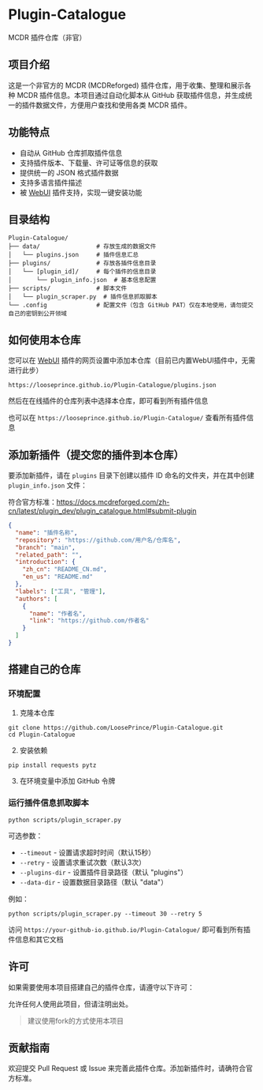 # Plugin-Catalogue
MCDR 插件仓库（非官）

## 项目介绍

这是一个非官方的 MCDR (MCDReforged) 插件仓库，用于收集、整理和展示各种 MCDR 插件信息。本项目通过自动化脚本从 GitHub 获取插件信息，并生成统一的插件数据文件，方便用户查找和使用各类 MCDR 插件。

## 功能特点

- 自动从 GitHub 仓库抓取插件信息
- 支持插件版本、下载量、许可证等信息的获取
- 提供统一的 JSON 格式插件数据
- 支持多语言插件描述
- 被 [WebUI](https://github.com/LoosePrince/PF-MCDR-WebUI) 插件支持，实现一键安装功能

## 目录结构

```
Plugin-Catalogue/
├── data/                # 存放生成的数据文件
│   └── plugins.json     # 插件信息汇总
├── plugins/             # 存放各插件信息目录
│   └── [plugin_id]/     # 每个插件的信息目录
│       └── plugin_info.json  # 基本信息配置
├── scripts/             # 脚本文件
│   └── plugin_scraper.py  # 插件信息抓取脚本
└── .config              # 配置文件（包含 GitHub PAT）仅在本地使用，请勿提交自己的密钥到公开领域
```

## 如何使用本仓库

您可以在 [WebUI](https://github.com/LoosePrince/PF-MCDR-WebUI) 插件的网页设置中添加本仓库（目前已内置WebUI插件中，无需进行此步）

```
https://looseprince.github.io/Plugin-Catalogue/plugins.json
```

然后在在线插件的仓库列表中选择本仓库，即可看到所有插件信息

也可以在 `https://looseprince.github.io/Plugin-Catalogue/` 查看所有插件信息

## 添加新插件（提交您的插件到本仓库）

要添加新插件，请在 `plugins` 目录下创建以插件 ID 命名的文件夹，并在其中创建 `plugin_info.json` 文件：

符合官方标准：https://docs.mcdreforged.com/zh-cn/latest/plugin_dev/plugin_catalogue.html#submit-plugin

```json
{
  "name": "插件名称",
  "repository": "https://github.com/用户名/仓库名",
  "branch": "main",
  "related_path": "",
  "introduction": {
    "zh_cn": "README_CN.md",
    "en_us": "README.md"
  },
  "labels": ["工具", "管理"],
  "authors": [
    {
      "name": "作者名",
      "link": "https://github.com/作者名"
    }
  ]
}
```

## 搭建自己的仓库

### 环境配置

1. 克隆本仓库
```
git clone https://github.com/LoosePrince/Plugin-Catalogue.git
cd Plugin-Catalogue
```

2. 安装依赖
```
pip install requests pytz
```

3. 在环境变量中添加 GitHub 令牌

### 运行插件信息抓取脚本

```
python scripts/plugin_scraper.py
```

可选参数：
- `--timeout` - 设置请求超时时间（默认15秒）
- `--retry` - 设置请求重试次数（默认3次）
- `--plugins-dir` - 设置插件目录路径（默认 "plugins"）
- `--data-dir` - 设置数据目录路径（默认 "data"）

例如：
```
python scripts/plugin_scraper.py --timeout 30 --retry 5
```

访问 `https://your-github-io.github.io/Plugin-Catalogue/` 即可看到所有插件信息和其它文档

## 许可

如果需要使用本项目搭建自己的插件仓库，请遵守以下许可：

允许任何人使用此项目，但请注明出处。
> 建议使用fork的方式使用本项目

## 贡献指南

欢迎提交 Pull Request 或 Issue 来完善此插件仓库。添加新插件时，请确符合官方标准。

